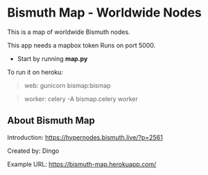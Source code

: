 # Bismuth Map - Worldwide Nodes
This is a map of worldwide Bismuth nodes.

 This app needs a mapbox token  Runs on port 5000.
 
 - Start by running **map.py**

 To run it on heroku:
 > web: gunicorn bismap:bismap
 
 > worker: celery -A bismap.celery worker

 ## About Bismuth Map
 Introduction: https://hypernodes.bismuth.live/?p=2561 
 
 Created by: Dingo 
 
 Example URL: https://bismuth-map.herokuapp.com/ 
